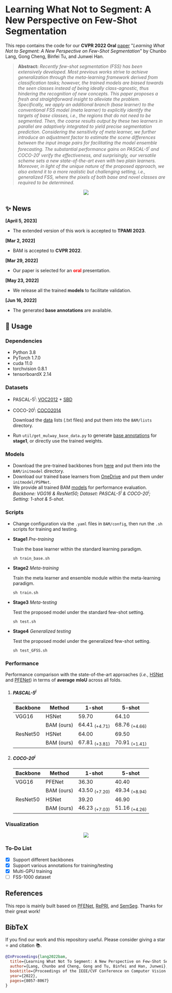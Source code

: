 <!--
[![PWC](https://img.shields.io/endpoint.svg?url=https://paperswithcode.com/badge/learning-what-not-to-segment-a-new/few-shot-semantic-segmentation-on-pascal-5i-1)](https://paperswithcode.com/sota/few-shot-semantic-segmentation-on-pascal-5i-1?p=learning-what-not-to-segment-a-new)
[![PWC](https://img.shields.io/endpoint.svg?url=https://paperswithcode.com/badge/learning-what-not-to-segment-a-new/few-shot-semantic-segmentation-on-pascal-5i-5)](https://paperswithcode.com/sota/few-shot-semantic-segmentation-on-pascal-5i-5?p=learning-what-not-to-segment-a-new)
[![PWC](https://img.shields.io/endpoint.svg?url=https://paperswithcode.com/badge/learning-what-not-to-segment-a-new/few-shot-semantic-segmentation-on-coco-20i-1)](https://paperswithcode.com/sota/few-shot-semantic-segmentation-on-coco-20i-1?p=learning-what-not-to-segment-a-new)
[![PWC](https://img.shields.io/endpoint.svg?url=https://paperswithcode.com/badge/learning-what-not-to-segment-a-new/few-shot-semantic-segmentation-on-coco-20i-5)](https://paperswithcode.com/sota/few-shot-semantic-segmentation-on-coco-20i-5?p=learning-what-not-to-segment-a-new)
-->
# Learning What Not to Segment: A New Perspective on Few-Shot Segmentation

This repo contains the code for our **CVPR 2022 Oral** [paper](http://arxiv.org/abs/2203.07615) "*Learning What Not to Segment: A New Perspective on Few-Shot Segmentation*" by Chunbo Lang, Gong Cheng, Binfei Tu, and Junwei Han. 

> **Abstract:** *Recently few-shot segmentation (FSS) has been extensively developed. Most previous works strive to achieve generalization through the meta-learning framework derived from classification tasks; however, the trained models are biased towards the seen classes instead of being ideally class-agnostic, thus hindering the recognition of new concepts. This paper proposes a fresh and straightforward insight to alleviate the problem. Specifically, we apply an additional branch (base learner) to the conventional FSS model (meta learner) to explicitly identify the targets of base classes, i.e., the regions that do not need to be segmented. Then, the coarse results output by these two learners in parallel are adaptively integrated to yield precise segmentation prediction. Considering the sensitivity of meta learner, we further introduce an adjustment factor to estimate the scene differences between the input image pairs for facilitating the model ensemble forecasting. The substantial performance gains on PASCAL-5<sup>i</sup> and COCO-20<sup>i</sup> verify the effectiveness, and surprisingly, our versatile scheme sets a new state-of-the-art even with two plain learners. Moreover, in light of the unique nature of the proposed approach, we also extend it to a more realistic but challenging setting, i.e., generalized FSS, where the pixels of both base and novel classes are required to be determined.*

<p align="middle">
  <img src="figure/flowchart.jpg">
</p>

## :sparkles: News

**[April 5, 2023]**
- The extended version of this work is accepted to **TPAMI 2023**.

**[Mar 2, 2022]**
- BAM is accepted to **CVPR 2022**.

**[Mar 29, 2022]**
- Our paper is selected for an <font color='red'> **oral** </font> presentation.

**[May 23, 2022]**
- We release all the trained **models** to facilitate validation.

**[Jun 16, 2022]**
- The generated **base annotations** are available.

## &#x1F527; Usage
### Dependencies

- Python 3.8
- PyTorch 1.7.0
- cuda 11.0
- torchvision 0.8.1
- tensorboardX 2.14

### Datasets

- PASCAL-5<sup>i</sup>:  [VOC2012](http://host.robots.ox.ac.uk/pascal/VOC/voc2012/) + [SBD](http://home.bharathh.info/pubs/codes/SBD/download.html)

- COCO-20<sup>i</sup>:  [COCO2014](https://cocodataset.org/#download)

   Download the [data](https://mailnwpueducn-my.sharepoint.com/:u:/g/personal/langchunbo_mail_nwpu_edu_cn/ESvJvL7X86pNqK5LSaKwK0sByDLwNx0kh73PVJJ_m1vSCg?e=RBjfKp) lists (.txt files) and put them into the `BAM/lists` directory. 

- Run `util/get_mulway_base_data.py` to generate [base annotations](https://mailnwpueducn-my.sharepoint.com/:f:/g/personal/langchunbo_mail_nwpu_edu_cn/Eg7-69tgeE5Em5jEHUyvafEBA9Gj9ZCtCNV-N8rtcxySKg?e=dFvKW5) for **stage1**, or directly use the trained weights.

### Models

- Download the pre-trained backbones from [here](https://mailnwpueducn-my.sharepoint.com/:u:/g/personal/langchunbo_mail_nwpu_edu_cn/EflpnBbWaftEum485cNq8v8BdSHiKvXLaX-dBBsbtdnCjg?e=WLcfhd) and put them into the `BAM/initmodel` directory. 
- Download our trained base learners from [OneDrive](https://mailnwpueducn-my.sharepoint.com/:u:/g/personal/langchunbo_mail_nwpu_edu_cn/ETERT3xe5ndEpDhStts7JmcBlYDY_2G0hPVJUBtLLG-njg?e=MLzVIL) and put them under `initmodel/PSPNet`. 
- We provide all trained BAM [models](https://mailnwpueducn-my.sharepoint.com/:f:/g/personal/langchunbo_mail_nwpu_edu_cn/ElxMt3Mr9xBMr41BrOOE5JABEVnJ5f9-SVBRutEhpY3vxg?e=upF3mf) for performance evaluation. _Backbone: VGG16 & ResNet50; Dataset: PASCAL-5<sup>i</sup> & COCO-20<sup>i</sup>; Setting: 1-shot & 5-shot_.

### Scripts

- Change configuration via the `.yaml` files in `BAM/config`, then run the `.sh` scripts for training and testing.

- **Stage1** *Pre-training*

  Train the base learner within the standard learning paradigm.

  ```
  sh train_base.sh
  ```

- **Stage2** *Meta-training*

  Train the meta learner and ensemble module within the meta-learning paradigm. 

  ```
  sh train.sh
  ```

- **Stage3** *Meta-testing*

  Test the proposed model under the standard few-shot setting. 

  ```
  sh test.sh
  ```

- **Stage4** *Generalized testing*

  Test the proposed model under the generalized few-shot setting. 

  ```
  sh test_GFSS.sh
  ```

### Performance

Performance comparison with the state-of-the-art approaches (*i.e.*, [HSNet](https://github.com/juhongm999/hsnet) and [PFENet](https://github.com/dvlab-research/PFENet)) in terms of **average** **mIoU** across all folds. 

1. ##### PASCAL-5<sup>i</sup>

   | Backbone | Method     | 1-shot                   | 5-shot                   |
   | -------- | ---------- | ------------------------ | ------------------------ |
   | VGG16    | HSNet      | 59.70                    | 64.10                    |
   |          | BAM (ours) | 64.41 <sub>(+4.71)</sub> | 68.76 <sub>(+4.66)</sub> |
   | ResNet50 | HSNet      | 64.00                    | 69.50                    |
   |          | BAM (ours) | 67.81 <sub>(+3.81)</sub> | 70.91 <sub>(+1.41)</sub> |

2. ##### COCO-20<sup>i</sup>

   | Backbone | Method     | 1-shot                   | 5-shot                   |
   | -------- | ---------- | ------------------------ | ------------------------ |
   | VGG16    | PFENet     | 36.30                    | 40.40                    |
   |          | BAM (ours) | 43.50 <sub>(+7.20)</sub> | 49.34 <sub>(+8.94)</sub> |
   | ResNet50 | HSNet      | 39.20                    | 46.90                    |
   |          | BAM (ours) | 46.23 <sub>(+7.03)</sub> | 51.16 <sub>(+4.26)</sub> |

### Visualization

<p align="middle">
    <img src="figure/visualization.jpg">
</p>

### To-Do List

- [x] Support different backbones
- [x] Support various annotations for training/testing
- [x] Multi-GPU training
- [ ] FSS-1000 dataset

## References

This repo is mainly built based on [PFENet](https://github.com/dvlab-research/PFENet), [RePRI](https://github.com/mboudiaf/RePRI-for-Few-Shot-Segmentation), and [SemSeg](https://github.com/hszhao/semseg). Thanks for their great work!

## BibTeX

If you find our work and this repository useful. Please consider giving a star :star: and citation &#x1F4DA;.

```bibtex
@InProceedings{lang2022bam,
  title={Learning What Not To Segment: A New Perspective on Few-Shot Segmentation},
  author={Lang, Chunbo and Cheng, Gong and Tu, Binfei and Han, Junwei},
  booktitle={Proceedings of the IEEE/CVF Conference on Computer Vision and Pattern Recognition (CVPR)},
  year={2022},
  pages={8057-8067}
}
```

